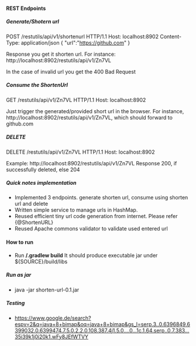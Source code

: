 #### REST Endpoints
##### Generate/Shotern url
POST /restutils/api/v1/shortenurl HTTP/1.1
Host: localhost:8902
Content-Type: application/json
{
	"url":"https://github.com"
}

Response you get it shorten url. For instance: http://localhost:8902/restutils/api/v1/Zn7VL

In the case of invalid url you get the 400 Bad Request

##### Consume the ShortenUrl 
GET /restutils/api/v1/Zn7VL HTTP/1.1
Host: localhost:8902

Just trigger the generated/provided short url in the browser. For instance,
http://localhost:8902/restutils/api/v1/Zn7VL, which should forward to github.com

##### DELETE 
DELETE /restutils/api/v1/Zn7VL HTTP/1.1
Host: localhost:8902

Example: http://localhost:8902/restutils/api/v1/Zn7VL
Response 200, if successfully deleted, else 204

##### Quick notes implementation
* Implemented 3 endpoints. generate shorten url, consume using shorten url and delete
* Written simple service to manage urls in HashMap.
* Reused efficient tiny url code generation from internet. Please refer {@ShortenURL}
* Reused Apache commons validator to validate used entered url

#### How to run
* Run **/.gradlew build** It should produce executable jar under ${SOURCE}/build/libs

##### Run as jar
* java -jar shorten-url-0.1.jar


##### Testing 
* https://www.google.de/search?espv=2&q=java+8+bimap&oq=java+8+bimap&gs_l=serp.3..0.6396849.6399032.0.6399474.7.5.0.2.2.0.108.387.4j1.5.0....0...1c.1.64.serp..0.7.383...35i39k1j0i20k1.wFy8JEfWTVY